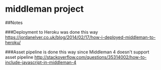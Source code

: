 # middleman project

##Notes

###Deployment to Heroku was done this way
https://jordanelver.co.uk/blog/2014/02/17/how-i-deployed-middleman-to-heroku/

###Asset pipeline is done this way since Middleman 4 doesn't support asset pipeline
http://stackoverflow.com/questions/35314002/how-to-include-javascript-in-middleman-4
